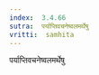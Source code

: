 ```yaml
---
index:  3.4.66
sutra:  पर्याप्तिवचनेष्वलमर्थेषु
vritti:  samhita 
---
```


पर्याप्तिवचनेष्वलमर्थेषु

